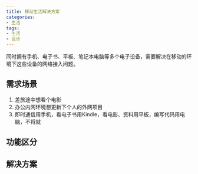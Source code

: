 ```yaml
---
title: 移动生活解决方案
categories:
- 生活
tags:
- 生活
- 设计
---
```

同时拥有手机、电子书、平板、笔记本电脑等多个电子设备，需要解决在移动的环境下这些设备的网络接入问题。

## 需求场景 ##
1. 差旅途中想看个电影
2. 办公内网环境想更新下个人的外网项目
3. 即时通信用手机，看电子书用Kindle，看电影、资料用平板，编写代码用电脑，不将就

## 功能区分 ##

## 解决方案 ##

